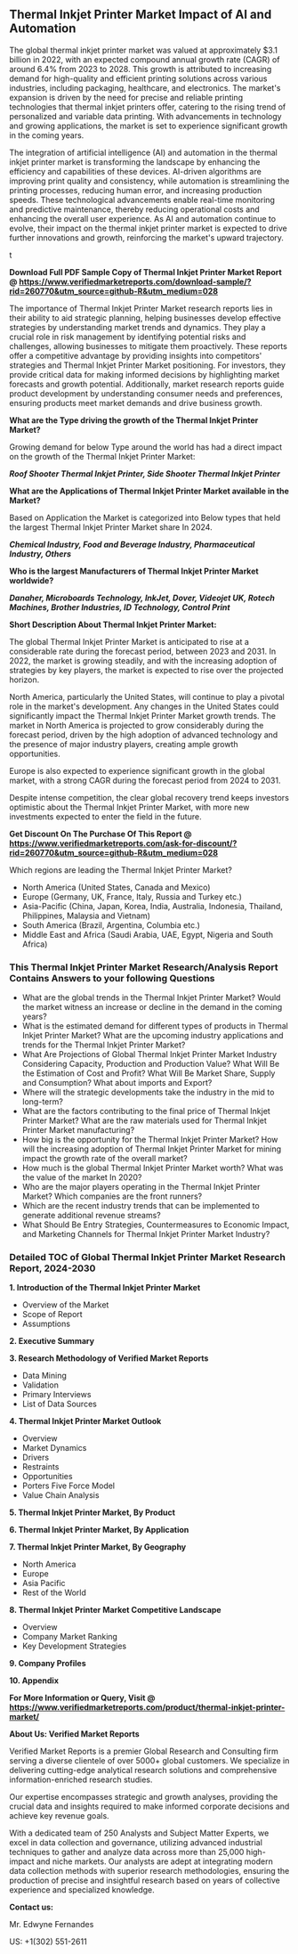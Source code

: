<h2>Thermal Inkjet Printer Market Impact of AI and Automation</h2><p>The global thermal inkjet printer market was valued at approximately $3.1 billion in 2022, with an expected compound annual growth rate (CAGR) of around 6.4% from 2023 to 2028. This growth is attributed to increasing demand for high-quality and efficient printing solutions across various industries, including packaging, healthcare, and electronics. The market's expansion is driven by the need for precise and reliable printing technologies that thermal inkjet printers offer, catering to the rising trend of personalized and variable data printing. With advancements in technology and growing applications, the market is set to experience significant growth in the coming years.</p><p>The integration of artificial intelligence (AI) and automation in the thermal inkjet printer market is transforming the landscape by enhancing the efficiency and capabilities of these devices. AI-driven algorithms are improving print quality and consistency, while automation is streamlining the printing processes, reducing human error, and increasing production speeds. These technological advancements enable real-time monitoring and predictive maintenance, thereby reducing operational costs and enhancing the overall user experience. As AI and automation continue to evolve, their impact on the thermal inkjet printer market is expected to drive further innovations and growth, reinforcing the market's upward trajectory.</p>t</p><p id="" class=""><strong>Download Full PDF Sample Copy of Thermal Inkjet Printer Market Report @ <a href="https://www.verifiedmarketreports.com/download-sample/?rid=260770&utm_source=github-R&utm_medium=028" target="_blank">https://www.verifiedmarketreports.com/download-sample/?rid=260770&utm_source=github-R&utm_medium=028</a></strong></p><p>The importance of&nbsp;Thermal Inkjet Printer Market research reports lies in their ability to aid strategic planning, helping businesses develop effective strategies by understanding market trends and dynamics. They play a crucial role in risk management by identifying potential risks and challenges, allowing businesses to mitigate them proactively. These reports offer a competitive advantage by providing insights into competitors' strategies and Thermal Inkjet Printer Market positioning. For investors, they provide critical data for making informed decisions by highlighting market forecasts and growth potential. Additionally, market research reports guide product development by understanding consumer needs and preferences, ensuring products meet market demands and drive business growth.</p><p><strong>What are the&nbsp;Type driving the growth of the Thermal Inkjet Printer Market?</strong></p><p id="" class="">Growing demand for below Type around the world has had a direct impact on the growth of the Thermal Inkjet Printer Market:</p><em><strong>Roof Shooter Thermal Inkjet Printer, Side Shooter Thermal Inkjet Printer</strong></em></p><strong>What are the&nbsp;Applications&nbsp;of Thermal Inkjet Printer Market available in the Market?</strong></p><p id="" class="">Based on Application the Market is categorized into Below types that held the largest Thermal Inkjet Printer Market share In 2024.</p><em><strong>Chemical Industry, Food and Beverage Industry, Pharmaceutical Industry, Others</strong></em></p><strong>Who is the largest Manufacturers of Thermal Inkjet Printer Market worldwide?</strong></p><p><em><strong>Danaher, Microboards Technology, InkJet, Dover, Videojet UK, Rotech Machines, Brother Industries, ID Technology, Control Print</strong></em></p><p id="" class=""><strong>Short Description About Thermal Inkjet Printer Market:</strong></p><p>The global Thermal Inkjet Printer Market is anticipated to rise at a considerable rate during the forecast period, between 2023 and 2031. In 2022, the market is growing steadily, and with the increasing adoption of strategies by key players, the market is expected to rise over the projected horizon.</p><p>North America, particularly the United States, will continue to play a pivotal role in the market's development. Any changes in the United States could significantly impact the Thermal Inkjet Printer Market growth trends. The market in North America is projected to grow considerably during the forecast period, driven by the high adoption of advanced technology and the presence of major industry players, creating ample growth opportunities.</p><p>Europe is also expected to experience significant growth in the global market, with a strong CAGR during the forecast period from 2024 to 2031.</p><p>Despite intense competition, the clear global recovery trend keeps investors optimistic about the Thermal Inkjet Printer Market, with more new investments expected to enter the field in the future.</p><p id="" class=""><strong>Get Discount On The Purchase Of This Report @ <a href="https://www.verifiedmarketreports.com/ask-for-discount/?rid=260770&utm_source=github-R&utm_medium=028" target="_blank">https://www.verifiedmarketreports.com/ask-for-discount/?rid=260770&utm_source=github-R&utm_medium=028</a></strong></p>Which regions are leading the Thermal Inkjet Printer Market?</p><ul><li>North America (United States, Canada and Mexico)</li><li>Europe (Germany, UK, France, Italy, Russia and Turkey etc.)</li><li>Asia-Pacific (China, Japan, Korea, India, Australia, Indonesia, Thailand, Philippines, Malaysia and Vietnam)</li><li>South America (Brazil, Argentina, Columbia etc.)</li><li>Middle East and Africa (Saudi Arabia, UAE, Egypt, Nigeria and South Africa)</li></ul><h3 id="" class="">This Thermal Inkjet Printer Market Research/Analysis Report Contains Answers to your following Questions</h3><ul><li>What are the global trends in the Thermal Inkjet Printer Market? Would the market witness an increase or decline in the demand in the coming years?</li><li>What is the estimated demand for different types of products in Thermal Inkjet Printer Market? What are the upcoming industry applications and trends for the Thermal Inkjet Printer Market?</li><li>What Are Projections of Global Thermal Inkjet Printer Market Industry Considering Capacity, Production and Production Value? What Will Be the Estimation of Cost and Profit? What Will Be Market Share, Supply and Consumption? What about imports and Export?</li><li>Where will the strategic developments take the industry in the mid to long-term?</li><li>What are the factors contributing to the final price of Thermal Inkjet Printer Market? What are the raw materials used for Thermal Inkjet Printer Market manufacturing?</li><li>How big is the opportunity for the Thermal Inkjet Printer Market? How will the increasing adoption of Thermal Inkjet Printer Market for mining impact the growth rate of the overall market?</li><li>How much is the global Thermal Inkjet Printer Market worth? What was the value of the market In 2020?</li><li>Who are the major players operating in the Thermal Inkjet Printer Market? Which companies are the front runners?</li><li>Which are the recent industry trends that can be implemented to generate additional revenue streams?</li><li>What Should Be Entry Strategies, Countermeasures to Economic Impact, and Marketing Channels for Thermal Inkjet Printer Market Industry?</li></ul><h3 id="" class="">Detailed TOC of Global Thermal Inkjet Printer Market Research Report, 2024-2030</h3><p id="" class=""><strong>1. Introduction of the Thermal Inkjet Printer Market</strong></p><ul><li>Overview of the Market</li><li>Scope of Report</li><li>Assumptions</li></ul><p id="" class=""><strong>2. Executive Summary</strong></p><p id="" class=""><strong>3. Research Methodology of Verified Market Reports</strong></p><ul><li>Data Mining</li><li>Validation</li><li>Primary Interviews</li><li>List of Data Sources</li></ul><p id="" class=""><strong>4. Thermal Inkjet Printer Market Outlook</strong></p><ul><li>Overview</li><li>Market Dynamics</li><li>Drivers</li><li>Restraints</li><li>Opportunities</li><li>Porters Five Force Model</li><li>Value Chain Analysis</li></ul><p id="" class=""><strong>5. Thermal Inkjet Printer Market, By Product</strong></p><p id="" class=""><strong>6. Thermal Inkjet Printer Market, By Application</strong></p><p id="" class=""><strong>7. Thermal Inkjet Printer Market, By Geography</strong></p><ul><li>North America</li><li>Europe</li><li>Asia Pacific</li><li>Rest of the World</li></ul><p id="" class=""><strong>8. Thermal Inkjet Printer Market Competitive Landscape</strong></p><ul><li>Overview</li><li>Company Market Ranking</li><li>Key Development Strategies</li></ul><p id="" class=""><strong>9. Company Profiles</strong></p><p id="" class=""><strong>10. Appendix</strong></p><p id="" class=""><strong>For More Information or Query, Visit @ <a href="https://www.verifiedmarketreports.com/product/thermal-inkjet-printer-market/" target="_blank">https://www.verifiedmarketreports.com/product/thermal-inkjet-printer-market/</a></strong></p><p id="" class=""><strong>About Us: Verified Market Reports</strong></p><p id="" class="">Verified Market Reports is a premier Global Research and Consulting firm serving a diverse clientele of over 5000+ global customers. We specialize in delivering cutting-edge analytical research solutions and comprehensive information-enriched research studies.</p><p id="" class="">Our expertise encompasses strategic and growth analyses, providing the crucial data and insights required to make informed corporate decisions and achieve key revenue goals.</p><p id="" class="">With a dedicated team of 250 Analysts and Subject Matter Experts, we excel in data collection and governance, utilizing advanced industrial techniques to gather and analyze data across more than 25,000 high-impact and niche markets. Our analysts are adept at integrating modern data collection methods with superior research methodologies, ensuring the production of precise and insightful research based on years of collective experience and specialized knowledge.</p><p id="" class=""><strong>Contact us:</strong></p><p id="" class="">Mr. Edwyne Fernandes</p><p id="" class="">US: +1(302) 551-2611</p>